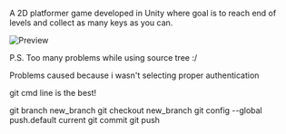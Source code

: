A 2D platformer game developed in Unity where goal is to reach end of levels and collect as many keys as you can.

![Preview](2d.gif)

P.S. Too many problems while using source tree :/

Problems caused because i wasn't selecting proper authentication

git cmd line is the best!

git branch new_branch
git checkout new_branch
git config --global push.default current
git commit
git push
